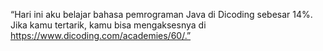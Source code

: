 “Hari ini aku belajar bahasa pemrograman Java di Dicoding sebesar 14%. 
Jika kamu tertarik, kamu bisa mengaksesnya di https://www.dicoding.com/academies/60/.”
